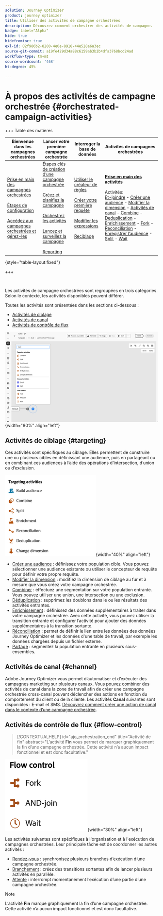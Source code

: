 ```yaml
---
solution: Journey Optimizer
product: journey optimizer
title: Utiliser des activités de campagne orchestrées
description: Découvrez comment orchestrer des activités de campagne.
badge: label="Alpha"
hide: true
hidefromtoc: true
exl-id: 02f986b2-8200-4e0e-8918-44e528a6a3ec
source-git-commit: a19fe429d34a88c6159ab3b2b4dfa3768bcd24ad
workflow-type: tm+mt
source-wordcount: '468'
ht-degree: 45%

---
```


# À propos des activités de campagne orchestrée {#orchestrated-campaign-activities}


+++ Table des matières

| Bienvenue dans les campagnes orchestrées | Lancer votre première campagne orchestrée | Interroger la base de données | Activités de campagnes orchestrées |
|---|---|---|---|
| [Prise en main des campagnes orchestrées](../gs-orchestrated-campaigns.md)<br/><br/>[Étapes de configuration](../configuration-steps.md)<br/><br/>[Accédez aux campagnes orchestrées et gérez-les](../access-manage-orchestrated-campaigns.md) | [Étapes clés de création d’une campagne orchestrée](../gs-campaign-creation.md)<br/><br/>[Créez et planifiez la campagne](../create-orchestrated-campaign.md)<br/><br/>[Orchestrez les activités](../orchestrate-activities.md)<br/><br/>[Lancez et surveillez la campagne](../start-monitor-campaigns.md)<br/><br/>[Reporting](../reporting-campaigns.md) | [Utiliser le créateur de règles](../orchestrated-rule-builder.md)<br/><br/>[Créer votre première requête](../build-query.md)<br/><br/>[Modifier les expressions](../edit-expressions.md)<br/><br/>[Reciblage](../retarget.md) | <b>[Prise en main des activités](about-activities.md)</b><br/><br/>Activités:<br/>[Et-joindre](and-join.md) - [Créer une audience](build-audience.md) - [Modifier la dimension](change-dimension.md) - [Activités de canal](channels.md) - [Combine](combine.md) - [Deduplication](deduplication.md) - [Enrichissement](enrichment.md) - [Fork](fork.md) - [Reconciliation](reconciliation.md) - [Enregistrer l’audience](save-audience.md) - [Split](split.md) - [Wait](wait.md) |

{style="table-layout:fixed"}

+++

<br/>

Les activités de campagne orchestrées sont regroupées en trois catégories. Selon le contexte, les activités disponibles peuvent différer.

Toutes les activités sont présentées dans les sections ci-dessous :

* [Activités de ciblage](#targeting)
* [Activités de canal](#channel)
* [Activités de contrôle de flux](#flow-control)

![Liste des activités disponibles dans la zone de travail](../assets/orchestrated-activities.png){width="80%" align="left"}

## Activités de ciblage {#targeting}

Ces activités sont spécifiques au ciblage. Elles permettent de construire une ou plusieurs cibles en définissant une audience, puis en partageant ou en combinant ces audiences à l’aide des opérations d’intersection, d’union ou d’exclusion.

![Liste des activités de ciblage](../assets/targeting-activities.png){width="40%" align="left"}

* [Créer une audience](build-audience.md) : définissez votre population cible. Vous pouvez sélectionner une audience existante ou utiliser le concepteur de requête pour définir votre propre requête.
* [Modifier la dimension](change-dimension.md) : modifiez la dimension de ciblage au fur et à mesure que vous créez votre campagne orchestrée.
* [Combiner](combine.md) : effectuez une segmentation sur votre population entrante. Vous pouvez utiliser une union, une intersection ou une exclusion.
* [Déduplication](deduplication.md) : supprimez les doublons dans le ou les résultats des activités entrantes.
* [Enrichissement](enrichment.md) : définissez des données supplémentaires à traiter dans votre campagne orchestrée. Avec cette activité, vous pouvez utiliser la transition entrante et configurer l’activité pour ajouter des données supplémentaires à la transition sortante.
* [Réconciliation](reconciliation.md) : permet de définir le lien entre les données des données Journey Optimizer et les données d&#39;une table de travail, par exemple les données chargées depuis un fichier externe.
* [Partage](split.md) : segmentez la population entrante en plusieurs sous-ensembles.

## Activités de canal {#channel}

Adobe Journey Optimizer vous permet d’automatiser et d’exécuter des campagnes marketing sur plusieurs canaux. Vous pouvez combiner des activités de canal dans la zone de travail afin de créer une campagne orchestrée cross-canal pouvant déclencher des actions en fonction du comportement du client ou de la cliente. Les activités **Canal** suivantes sont disponibles : E-mail et SMS. [Découvrez comment créer une action de canal dans le contexte d’une campagne orchestrée](channels.md).

## Activités de contrôle de flux {#flow-control}

>[!CONTEXTUALHELP]
>id="ajo_orchestration_end"
>title="Activité de fin"
>abstract="L’activité **Fin** vous permet de marquer graphiquement la fin d’une campagne orchestrée. Cette activité n’a aucun impact fonctionnel et est donc facultative."

![Liste des activités de contrôle de flux](../assets/flow-control-activities.png){width="30%" align="left"}

Les activités suivantes sont spécifiques à l&#39;organisation et à l&#39;exécution de campagnes orchestrées. Leur principale tâche est de coordonner les autres activités :

* [Rendez-vous](and-join.md) : synchronisez plusieurs branches d’exécution d’une campagne orchestrée.
* [Branchement](fork.md) : créez des transitions sortantes afin de lancer plusieurs activités en parallèle.
* [Attente](wait.md) : interrompt momentanément l’exécution d’une partie d’une campagne orchestrée.
  <!--* [Test](test.md): Enable transitions based on specified conditions.-->

>[!NOTE]
>L’activité **Fin** marque graphiquement la fin d’une campagne orchestrée. Cette activité n’a aucun impact fonctionnel et est donc facultative.
